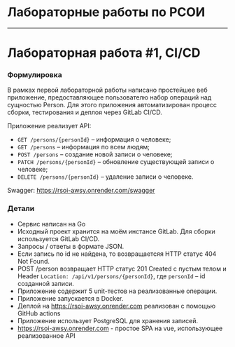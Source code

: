 # Лабораторные работы по РСОИ

---

# Лабораторная работа #1, CI/CD

### Формулировка

В рамках первой лабораторной работы написано простейшее веб приложение, 
предоставляющее пользователю набор операций над сущностью Person. 
Для этого приложения автоматизирован процесс сборки, тестирования и деплоя через GitLab CI/CD.

Приложение реализует API:

* `GET /persons/{personId}` – информация о человеке;
* `GET /persons` – информация по всем людям;
* `POST /persons` – создание новой записи о человеке;
* `PATCH /persons/{personId}` – обновление существующей записи о человеке;
* `DELETE /persons/{personId}` – удаление записи о человеке.

Swagger: https://rsoi-awsy.onrender.com/swagger

### Детали

* Сервис написан на Go
* Исходный проект хранится на моём инстансе GitLab. Для сборки используется GitLab CI/CD.
* Запросы / ответы в формате JSON.
* Если запись по id не найдена, то возвращаетсяя HTTP статус 404 Not Found.
* POST /person возвращает HTTP статус 201 Created с пустым телом и
  Header `Location: /api/v1/persons/{personId}`, где `personId` – id созданной записи.
* Приложение содержит 5 unit-тестов на реализованные операции.
* Приложение запускается в Docker.
* Деплой на https://rsoi-awsy.onrender.com реализован с помощью GitHub actions
* Приложение использует PostgreSQL  для хранения записей.
* https://rsoi-awsy.onrender.com - простое SPA на vue, использующее реализованное API
